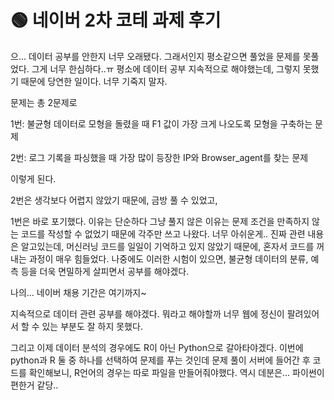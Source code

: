 # 🟢 네이버 2차 코테 과제 후기

으... 데이터 공부를 안한지 너무 오래됐다. 그래서인지 평소같으면 풀었을 문제를 못풀었다. 그게 너무 한심하다..ㅠ 평소에 데이터 공부 지속적으로 해야했는데, 그렇지 못했기 때문에 당연한 일이다. 너무 기죽지 말자.

문제는 총 2문제로 

1번: 불균형 데이터로 모형을 돌렸을 때 F1 값이 가장 크게 나오도록 모형을 구축하는 문제

2번: 로그 기록을 파싱했을 때 가장 많이 등장한 IP와 Browser_agent를 찾는 문제

이렇게 된다.

2번은 생각보다 어렵지 않았기 때문에, 금방 풀 수 있었고,

1번은 바로 포기했다. 이유는 단순하다 그냥 풀지 않은 이유는 문제 조건을 만족하지 않는 코드를 작성할 수 없었기 때문에 각주만 쓰고 나왔다. 너무 아쉬운게.. 진짜 관련 내용은 알고있는데, 머신러닝 코드를 일일이 기억하고 있지 않았기 때문에, 혼자서 코드를 꺼내는 과정이 매우 힘들었다. 나중에도 이러한 시험이 있으면, 불균형 데이터의 분류, 예측 등을 더욱 면밀하게 살피면서 공부를 해야겠다.

나의... 네이버 채용 기간은 여기까지~

지속적으로 데이터 관련 공부를 해야겠다. 뭐라고 해야할까 너무 웹에 정신이 팔려있어서 할 수 있는 부분도 잘 하지 못했다. 

그리고 이제 데이터 분석의 경우에도 R이 아닌 Python으로 갈아타야겠다. 이번에 python과 R 둘 중 하나를 선택하여 문제를 푸는 것인데 문제 풀이 서버에 들어간 후 코드를 확인해보니, R언어의 경우는 따로 파일을 만들어줘야했다. 역시 데분은... 파이썬이 편한거 같당..
